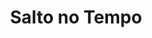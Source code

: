---
Numero: 47
title: Salto no Tempo
Autor: Yves Dermèze
Co-autor: 
Ano-de-Publicacao: 1958
Titulo-original: Via Velpa
Tradutor: Mário-Henrique Leiria
Co-tradutor: 
Ano-de-edicao: 1955
alias: Yves-Dermèze
Autor2-alias: 
Tradutor1-alias: Mario-Henrique-Leiria
Tradutor2-alias: 
Titulo-link: 47-Salto-no-Tempo
Capa: Lima de Freitas
pags: 202
Capa-link: Lima-de-Freitas
---
